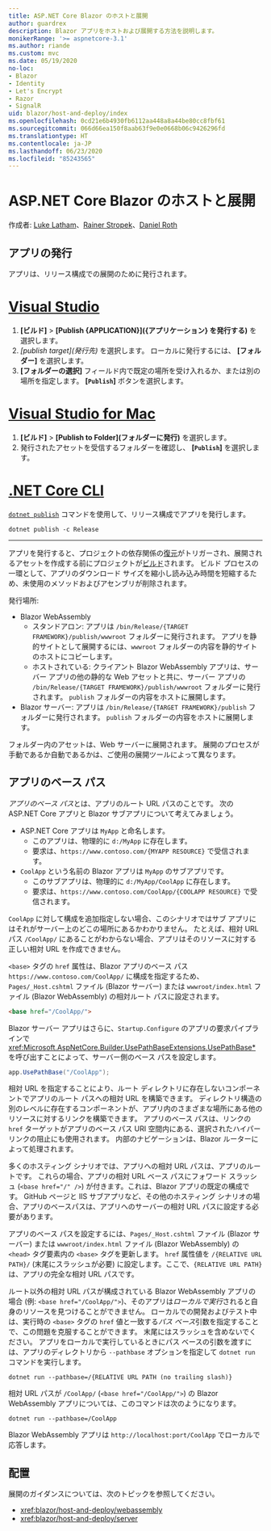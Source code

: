 ```yaml
---
title: ASP.NET Core Blazor のホストと展開
author: guardrex
description: Blazor アプリをホストおよび展開する方法を説明します。
monikerRange: '>= aspnetcore-3.1'
ms.author: riande
ms.custom: mvc
ms.date: 05/19/2020
no-loc:
- Blazor
- Identity
- Let's Encrypt
- Razor
- SignalR
uid: blazor/host-and-deploy/index
ms.openlocfilehash: 0cd21e6b4930fb6112aa448a8a44be80cc8fbf61
ms.sourcegitcommit: 066d66ea150f8aab63f9e0e0668b06c9426296fd
ms.translationtype: HT
ms.contentlocale: ja-JP
ms.lasthandoff: 06/23/2020
ms.locfileid: "85243565"
---
```

# <a name="host-and-deploy-aspnet-core-blazor"></a>ASP.NET Core Blazor のホストと展開

作成者: [Luke Latham](https://github.com/guardrex)、[Rainer Stropek](https://www.timecockpit.com)、[Daniel Roth](https://github.com/danroth27)

## <a name="publish-the-app"></a>アプリの発行

アプリは、リリース構成での展開のために発行されます。

# <a name="visual-studio"></a>[Visual Studio](#tab/visual-studio)

1. **[ビルド]**  >  **[Publish {APPLICATION}]\({アプリケーション} を発行する\)** を選択します。
1. *[publish target]\(発行先\)* を選択します。 ローカルに発行するには、 **[フォルダー]** を選択します。
1. **[フォルダーの選択]** フィールド内で既定の場所を受け入れるか、または別の場所を指定します。 **[`Publish`]** ボタンを選択します。

# <a name="visual-studio-for-mac"></a>[Visual Studio for Mac](#tab/visual-studio-mac)

1. **[ビルド]**  >  **[Publish to Folder]\(フォルダーに発行\)** を選択します。
1. 発行されたアセットを受信するフォルダーを確認し、 **[`Publish`]** を選択します。

# <a name="net-core-cli"></a>[.NET Core CLI](#tab/netcore-cli)

[`dotnet publish`](/dotnet/core/tools/dotnet-publish) コマンドを使用して、リリース構成でアプリを発行します。

```dotnetcli
dotnet publish -c Release
```

---

アプリを発行すると、プロジェクトの依存関係の[復元](/dotnet/core/tools/dotnet-restore)がトリガーされ、展開されるアセットを作成する前にプロジェクトが[ビルド](/dotnet/core/tools/dotnet-build)されます。 ビルド プロセスの一環として、アプリのダウンロード サイズを縮小し読み込み時間を短縮するため、未使用のメソッドおよびアセンブリが削除されます。

発行場所:

* Blazor WebAssembly
  * スタンドアロン: アプリは `/bin/Release/{TARGET FRAMEWORK}/publish/wwwroot` フォルダーに発行されます。 アプリを静的サイトとして展開するには、`wwwroot` フォルダーの内容を静的サイトのホストにコピーします。
  * ホストされている: クライアント Blazor WebAssembly アプリは、サーバー アプリの他の静的な Web アセットと共に、サーバー アプリの `/bin/Release/{TARGET FRAMEWORK}/publish/wwwroot` フォルダーに発行されます。 `publish` フォルダーの内容をホストに展開します。
* Blazor サーバー: アプリは `/bin/Release/{TARGET FRAMEWORK}/publish` フォルダーに発行されます。 `publish` フォルダーの内容をホストに展開します。

フォルダー内のアセットは、Web サーバーに展開されます。 展開のプロセスが手動であるか自動であるかは、ご使用の展開ツールによって異なります。

## <a name="app-base-path"></a>アプリのベース パス

*アプリのベース パス*とは、アプリのルート URL パスのことです。 次の ASP.NET Core アプリと Blazor サブアプリについて考えてみましょう。

* ASP.NET Core アプリは `MyApp` と命名します。
  * このアプリは、物理的に `d:/MyApp` に存在します。
  * 要求は、`https://www.contoso.com/{MYAPP RESOURCE}` で受信されます。
* `CoolApp` という名前の Blazor アプリは `MyApp` のサブアプリです。
  * このサブアプリは、物理的に `d:/MyApp/CoolApp` に存在します。
  * 要求は、`https://www.contoso.com/CoolApp/{COOLAPP RESOURCE}` で受信されます。

`CoolApp` に対して構成を追加指定しない場合、このシナリオではサブ アプリにはそれがサーバー上のどこの場所にあるかわかりません。 たとえば、相対 URL パス `/CoolApp/` にあることがわからない場合、アプリはそのリソースに対する正しい相対 URL を作成できません。

`<base>` タグの `href` 属性は、Blazor アプリのベース パス `https://www.contoso.com/CoolApp/` に構成を指定するため、`Pages/_Host.cshtml` ファイル (Blazor サーバー) または `wwwroot/index.html` ファイル (Blazor WebAssembly) の相対ルート パスに設定されます。

```html
<base href="/CoolApp/">
```

Blazor サーバー アプリはさらに、`Startup.Configure` のアプリの要求パイプラインで <xref:Microsoft.AspNetCore.Builder.UsePathBaseExtensions.UsePathBase*> を呼び出すことによって、サーバー側のベース パスを設定します。

```csharp
app.UsePathBase("/CoolApp");
```

相対 URL を指定することにより、ルート ディレクトリに存在しないコンポーネントでアプリのルート パスへの相対 URL を構築できます。 ディレクトリ構造の別のレベルに存在するコンポーネントが、アプリ内のさまざまな場所にある他のリソースに対するリンクを構築できます。 アプリのベース パスは、リンクの `href` ターゲットがアプリのベース パス URI 空間内にある、選択されたハイパーリンクの阻止にも使用されます。 内部のナビゲーションは、Blazor ルーターによって処理されます。

多くのホスティング シナリオでは、アプリへの相対 URL パスは、アプリのルートです。 これらの場合、アプリの相対 URL ベース パスにフォワード スラッシュ (`<base href="/" />`) が付きます。これは、Blazor アプリの既定の構成です。 GitHub ページと IIS サブアプリなど、その他のホスティング シナリオの場合、アプリのベースパスは、アプリへのサーバーの相対 URL パスに設定する必要があります。

アプリのベース パスを設定するには、`Pages/_Host.cshtml` ファイル (Blazor サーバー) または `wwwroot/index.html` ファイル (Blazor WebAssembly) の `<head>` タグ要素内の `<base>` タグを更新します。 `href` 属性値を `/{RELATIVE URL PATH}/` (末尾にスラッシュが必要) に設定します。ここで、`{RELATIVE URL PATH}` は、アプリの完全な相対 URL パスです。

ルート以外の相対 URL パスが構成されている Blazor WebAssembly アプリの場合 (例: `<base href="/CoolApp/">`)、そのアプリは*ローカルで実行*されると自身のリソースを見つけることができません。 ローカルでの開発およびテスト中は、実行時の `<base>` タグの `href` 値と一致する*パス ベース*引数を指定することで、この問題を克服することができます。 末尾にはスラッシュを含めないでください。 アプリをローカルで実行しているときにパス ベースの引数を渡すには、アプリのディレクトリから `--pathbase` オプションを指定して `dotnet run` コマンドを実行します。

```dotnetcli
dotnet run --pathbase=/{RELATIVE URL PATH (no trailing slash)}
```

相対 URL パスが `/CoolApp/` (`<base href="/CoolApp/">`) の Blazor WebAssembly アプリについては、このコマンドは次のようになります。

```dotnetcli
dotnet run --pathbase=/CoolApp
```

Blazor WebAssembly アプリは `http://localhost:port/CoolApp` でローカルで応答します。

## <a name="deployment"></a>配置

展開のガイダンスについては、次のトピックを参照してください。

* <xref:blazor/host-and-deploy/webassembly>
* <xref:blazor/host-and-deploy/server>

